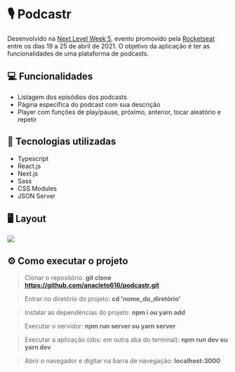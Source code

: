 # 🎙️ Podcastr

Desenvolvido na [Next Level Week 5](https://nextlevelweek.com/), evento promovido pela [Rocketseat](https://rocketseat.com.br/) entre os dias 19 a 25 de abril de 2021. O objetivo da aplicação é ter as funcionalidades de uma plataforma de podcasts.

## 💻 Funcionalidades

- Listagem dos episódios dos podcasts
- Página específica do podcast com sua descrição
- Player com funções de play/pause, próximo, anterior, tocar aleatório e repetir

## 🚀 Tecnologias utilizadas

- Typescript
- React.js
- Next.js
- Sass
- CSS Modules
- JSON Server

## 🖥️ Layout

![](/public/podcastr-gif.gif)

## ⚙️ Como executar o projeto

> Clonar o repositório:
> **git clone https://github.com/anacleto616/podcastr.git**

> Entrar no diretório do projeto:
> **cd 'nome_do_diretório'**

> Instalar as dependências do projeto:
> **npm i ou yarn add**

> Executar o servidor:
> **npm run server ou yarn server**

> Executar a aplicação (obs: em outra aba do terminal):
> **npm run dev ou yarn dev**

> Abrir o navegador e digitar na barra de navegação:
> **localhost:3000**
